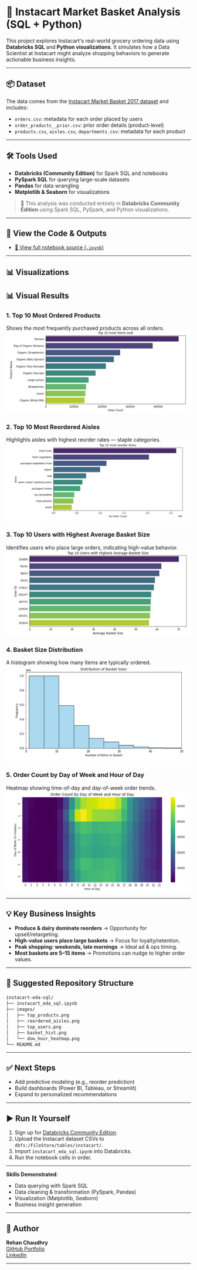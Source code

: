 
# 🛒 Instacart Market Basket Analysis (SQL + Python)

This project explores Instacart's real-world grocery ordering data using **Databricks SQL** and **Python visualizations**. It simulates how a Data Scientist at Instacart might analyze shopping behaviors to generate actionable business insights.

---

## 📦 Dataset

The data comes from the [Instacart Market Basket 2017 dataset](https://www.kaggle.com/competitions/instacart-market-basket-analysis/data) and includes:

- `orders.csv`: metadata for each order placed by users
- `order_products__prior.csv`: prior order details (product-level)
- `products.csv`, `aisles.csv`, `departments.csv`: metadata for each product

---

## 🛠 Tools Used

- **Databricks (Community Edition)** for Spark SQL and notebooks
- **PySpark SQL** for querying large-scale datasets
- **Pandas** for data wrangling
- **Matplotlib & Seaborn** for visualizations

> 🧠 This analysis was conducted entirely in **Databricks Community Edition** using Spark SQL, PySpark, and Python visualizations.

---

## 📁 View the Code & Outputs

- [📄 View full notebook source (`.ipynb`)](https://github.com/rehansc/Instacart-eda-sql/blob/main/instacart_eda_sql.ipynb)


---

## 📊 Visualizations

## 📊 Visual Results

### 1. **Top 10 Most Ordered Products**
Shows the most frequently purchased products across all orders.
![Top Products](images/top_products.png)

### 2. **Top 10 Most Reordered Aisles**
Highlights aisles with highest reorder rates — staple categories.
![Reordered Aisles](images/reordered_aisles.png)

### 3. **Top 10 Users with Highest Average Basket Size**
Identifies users who place large orders, indicating high-value behavior.
![Top Users](images/top_users.png)

### 4. **Basket Size Distribution**
A histogram showing how many items are typically ordered.
![Basket Size Distribution](images/basket_hist.png)

### 5. **Order Count by Day of Week and Hour of Day**
Heatmap showing time-of-day and day-of-week order trends.
![Orders by Day/Hour](images/dow_hour_heatmap.png)

---

## 💡 Key Business Insights

- **Produce & dairy dominate reorders** → Opportunity for upsell/retargeting.
- **High-value users place large baskets** → Focus for loyalty/retention.
- **Peak shopping: weekends, late mornings** → Ideal ad & ops timing.
- **Most baskets are 5–15 items** → Promotions can nudge to higher order values.

---

## 📁 Suggested Repository Structure

```
instacart-eda-sql/
├── instacart_eda_sql.ipynb
├── images/
│   ├── top_products.png
│   ├── reordered_aisles.png
│   ├── top_users.png
│   ├── basket_hist.png
│   └── dow_hour_heatmap.png
└── README.md

```
---

## ✅ Next Steps

- Add predictive modeling (e.g., reorder prediction)
- Build dashboards (Power BI, Tableau, or Streamlit)
- Expand to personalized recommendations

---

## ▶️ Run It Yourself
1. Sign up for [Databricks Community Edition](https://community.cloud.databricks.com/).
2. Upload the Instacart dataset CSVs to `dbfs:/FileStore/tables/instacart/`.
3. Import `instacart_eda_sql.ipynb` into Databricks.
4. Run the notebook cells in order.

---

**Skills Demonstrated**:
- Data querying with Spark SQL
- Data cleaning & transformation (PySpark, Pandas)
- Visualization (Matplotlib, Seaborn)
- Business insight generation

---

## 🔗 Author

**Rehan Chaudhry**  
[GitHub Portfolio](https://github.com/rehansc)  
[LinkedIn](https://www.linkedin.com/in/rehanchaudhry/)


---
